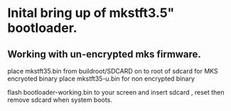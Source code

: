 # Inital bring up of mkstft3.5" bootloader. 

## Working with un-encrypted mks firmware.

place mkstft35.bin from buildroot/SDCARD on to root of sdcard for MKS encryoted binary
place mkstft35-u.bin for non encrypted binary 

flash bootloader-working.bin to your screen and insert sdcard , reset then remove sdcard when system boots. 





